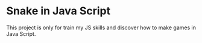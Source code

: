 # Snake in Java Script

This project is only for train my JS skills and discover how to make games in Java Script. 


